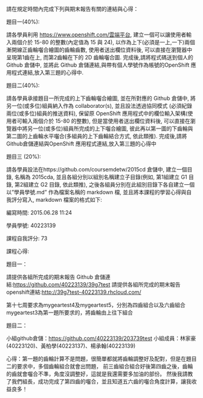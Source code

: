 請在規定時間內完成下列與期末報告有關的連結與心得：

題目一(40%):

請各學員利用 https://www.openshift.com/雲端平台, 
建立一個可以讓使用者輸入兩個介於 15-80 的整數(內定值為 15 與 24), 
以作為上下(必須是一上,一下)兩個漸開線正齒輪囓合繪圖的齒輪齒數, 
使用者送出欄位資料後, 可以直接在瀏覽器中呈現第1齒在上, 而第2齒輪在下的 2D 齒輪囓合圖.
完成後,請將程式碼送到個人的Github 倉儲中,
並將此 Github 倉儲連結,與帶有個人學號作為帳號的OpenShift 應用程式連結,放入第三題的心得中.

題目二(40%):

請各學員承接題目一所完成的上下齒輪囓合繪圖,
並在所對應的 Github 倉儲中,
將另一位(或多位)組員納入作為 collaborator(s),
並且設法透過協同模式 (必須紀錄兩位(或多位)組員的推送資料),
保留原 OpenShift 應用程式中的欄位輸入架構(使用者可輸入兩個介於 15-80 的整數),
但是當使用者送出欄位資料後, 可以直接在瀏覽器中將另一位(或多位)組員所完成的上下囓合繪圖,
彼此再以第一圖的下齒輪與第二圖的上齒輪水平囓合(多組員的上下齒輪結合方式, 依此類推).
完成後,請將Github倉儲連結與OpenShift 應用程式連結,放入第三題的心得中

題目三 (20%):

請各學員設法在https://github.com/coursemdetw/2015cd 倉儲中,
建立一個目錄, 名稱為 2015cda,
並且各組分別以組別名稱建立子目錄(例如, 第1組建立 G1 目錄, 第2組建立 G2 目錄, 依此類推),
之後各組員分別在此組別目錄下各自建立一個以”學員學號.md” 作為檔案名稱的 markdown 檔, 
並且將本課程的學習心得與自我評分寫入, markdown 檔案的格式如下:

編寫時間: 2015.06.28 11:24

學員學號: 40223139

課程自我評分: 73

課程心得:

題目一：

請提供各組所完成的期末報告 Github 倉儲連結:https://github.com/40223139/39g7test
請提供各組所完成的期末報告 openshift連結:http://39g7test-40223139.rhcloud.com/

第十七周要求為mygeartest4及mygeartest5，分別為四齒組合以及六齒組合
mygeartest3為第一題所要求的，將齒輪由上往下組合

題目二：

小組github倉儲：https://github.com/40223139/203739test
小組成員：林家豪(40223120)、黃柏學(40223137)、楊承翰(40223139)


心得：第一題的齒輪計算不是問題，很簡單都就將齒輪調整好及配對，但是在題目二的要求中，多個齒輪組合就會出問題，
前三齒組合組合好後第四齒之後，齒輪的齒就會囓合不準，角度沒調整好，這就是我還需要多加油的部份。
然後我請教了我們組長，成功完成了第四齒的囓合，並且知道五六齒的囓合角度計算，讓我收益良多！




